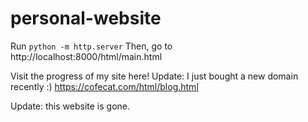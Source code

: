 # personal-website

Run `python -m http.server`
Then, go to http://localhost:8000/html/main.html

Visit the progress of my site here! 
Update: I just bought a new domain recently :)
https://cofecat.com/html/blog.html

Update: this website is gone.
